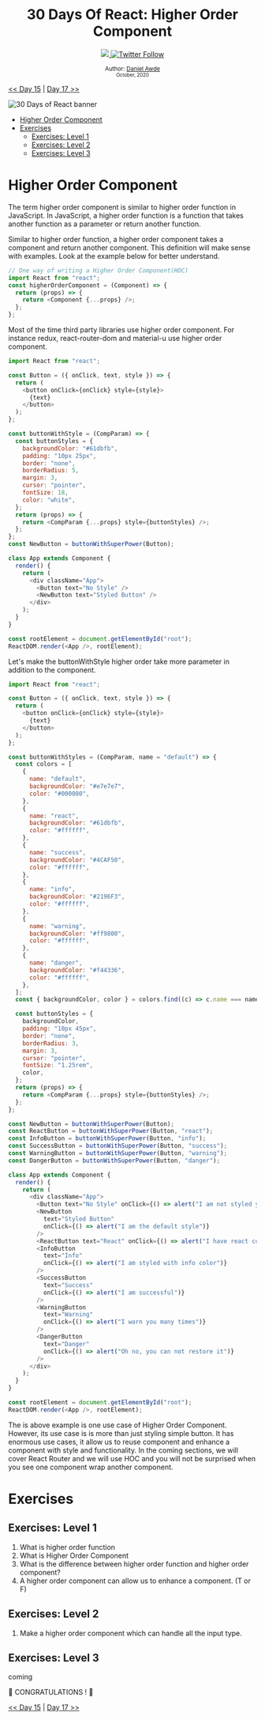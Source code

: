 <div align="center">
  <h1> 30 Days Of React: Higher Order Component</h1>
  <a class="header-badge" target="_blank" href="https://www.linkedin.com/in/DanielAwde9/">
  <img src="https://img.shields.io/badge/style--5eba00.svg?label=LinkedIn&logo=linkedin&style=social">
  </a>
  <a class="header-badge" target="_blank" href="https://twitter.com/DanielAwde9">
  <img alt="Twitter Follow" src="https://img.shields.io/twitter/follow/DanielAwde9?style=social">
  </a>

<sub>Author:
<a href="https://www.linkedin.com/in/DanielAwde9/" target="_blank">Daniel Awde</a><br>
<small> October, 2020</small>
</sub>

</div>

[<< Day 15](../15_Third_Party_Packages/15_third_party_packages.md) | [Day 17 >>](../17_React_Router/17_react_router.md)

![30 Days of React banner](../images/30_days_of_react_banner_day_16.jpg)

- [Higher Order Component](#higher-order-component)
- [Exercises](#exercises)
  - [Exercises: Level 1](#exercises-level-1)
  - [Exercises: Level 2](#exercises-level-2)
  - [Exercises: Level 3](#exercises-level-3)

# Higher Order Component

The term higher order component is similar to higher order function in JavaScript. In JavaScript, a higher order function is a function that takes another function as a parameter or return another function.

Similar to higher order function, a higher order component takes a component and return another component.
This definition will make sense with examples. Look at the example below for better understand.

```js
// One way of writing a Higher Order Component(HOC)
import React from "react";
const higherOrderComponent = (Component) => {
  return (props) => {
    return <Component {...props} />;
  };
};
```

Most of the time third party libraries use higher order component. For instance redux, react-router-dom and material-u use higher order component.

```js
import React from "react";

const Button = ({ onClick, text, style }) => {
  return (
    <button onClick={onClick} style={style}>
      {text}
    </button>
  );
};

const buttonWithStyle = (CompParam) => {
  const buttonStyles = {
    backgroundColor: "#61dbfb",
    padding: "10px 25px",
    border: "none",
    borderRadius: 5,
    margin: 3,
    cursor: "pointer",
    fontSize: 18,
    color: "white",
  };
  return (props) => {
    return <CompParam {...props} style={buttonStyles} />;
  };
};
const NewButton = buttonWithSuperPower(Button);

class App extends Component {
  render() {
    return (
      <div className="App">
        <Button text="No Style" />
        <NewButton text="Styled Button" />
      </div>
    );
  }
}

const rootElement = document.getElementById("root");
ReactDOM.render(<App />, rootElement);
```

Let's make the buttonWithStyle higher order take more parameter in addition to the component.

```js
import React from "react";

const Button = ({ onClick, text, style }) => {
  return (
    <button onClick={onClick} style={style}>
      {text}
    </button>
  );
};

const buttonWithStyles = (CompParam, name = "default") => {
  const colors = [
    {
      name: "default",
      backgroundColor: "#e7e7e7",
      color: "#000000",
    },
    {
      name: "react",
      backgroundColor: "#61dbfb",
      color: "#ffffff",
    },
    {
      name: "success",
      backgroundColor: "#4CAF50",
      color: "#ffffff",
    },
    {
      name: "info",
      backgroundColor: "#2196F3",
      color: "#ffffff",
    },
    {
      name: "warning",
      backgroundColor: "#ff9800",
      color: "#ffffff",
    },
    {
      name: "danger",
      backgroundColor: "#f44336",
      color: "#ffffff",
    },
  ];
  const { backgroundColor, color } = colors.find((c) => c.name === name);

  const buttonStyles = {
    backgroundColor,
    padding: "10px 45px",
    border: "none",
    borderRadius: 3,
    margin: 3,
    cursor: "pointer",
    fontSize: "1.25rem",
    color,
  };
  return (props) => {
    return <CompParam {...props} style={buttonStyles} />;
  };
};

const NewButton = buttonWithSuperPower(Button);
const ReactButton = buttonWithSuperPower(Button, "react");
const InfoButton = buttonWithSuperPower(Button, "info");
const SuccessButton = buttonWithSuperPower(Button, "success");
const WarningButton = buttonWithSuperPower(Button, "warning");
const DangerButton = buttonWithSuperPower(Button, "danger");

class App extends Component {
  render() {
    return (
      <div className="App">
        <Button text="No Style" onClick={() => alert("I am not styled yet")} />
        <NewButton
          text="Styled Button"
          onClick={() => alert("I am the default style")}
        />
        <ReactButton text="React" onClick={() => alert("I have react color")} />
        <InfoButton
          text="Info"
          onClick={() => alert("I am styled with info color")}
        />
        <SuccessButton
          text="Success"
          onClick={() => alert("I am successful")}
        />
        <WarningButton
          text="Warning"
          onClick={() => alert("I warn you many times")}
        />
        <DangerButton
          text="Danger"
          onClick={() => alert("Oh no, you can not restore it")}
        />
      </div>
    );
  }
}

const rootElement = document.getElementById("root");
ReactDOM.render(<App />, rootElement);
```

The is above example is one use case of Higher Order Component. However, its use case is is more than just styling simple button. It has enormous use cases, it allow us to reuse component and enhance a component with style and functionality. In the coming sections, we will cover React Router and we will use HOC and you will not be surprised when you see one component wrap another component.

# Exercises

## Exercises: Level 1

1. What is higher order function
2. What is Higher Order Component
3. What is the difference between higher order function and higher order component?
4. A higher order component can allow us to enhance a component. (T or F)

## Exercises: Level 2

1. Make a higher order component which can handle all the input type.

## Exercises: Level 3

coming

🎉 CONGRATULATIONS ! 🎉

[<< Day 15](../15_Third_Party_Packages/15_third_party_packages.md) | [Day 17 >>](../17_React_Router/17_react_router.md)
